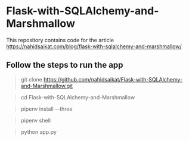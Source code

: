 # Flask-with-SQLAlchemy-and-Marshmallow
This repository contains code for the article https://nahidsaikat.com/blog/flask-with-sqlalchemy-and-marshmallow/


## Follow the steps to run the app

> git clone https://github.com/nahidsaikat/Flask-with-SQLAlchemy-and-Marshmallow.git

> cd Flask-with-SQLAlchemy-and-Marshmallow

> pipenv install --three

> pipenv shell

> python app.py

